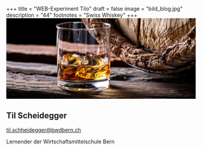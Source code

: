 +++
title = "WEB-Experiment Tilo"
draft = false
image = "bild_blog.jpg"
description = "44"
footnotes = "Swiss Whiskey"
+++
![Nehmen Sie sich Zeit, Zeit für sich und Ihr wertvolles Leben. Zeit für und mit Menschen, die Ihnen wichtig sind und mit denen Sie besondere Momente teilen möchten. Nehmen Sie sich Zeit, die Seele dieser edlen Whiskys zu ergründen und zu geniessen. Schliessen Sie Ihre Augen, wenn das Ergebnis von Jahren der Besinnung auf Ihre Geschmackssinne treffen und der Zauber von Erinnerungen mit diesen besonderen Menschen im Geiste seinen Ausdruck findet.](bild_blog.jpg "44")

## Til Scheidegger

til.schheidegger@bwdbern.ch

Lernender der Wirtschaftsmittelschule Bern